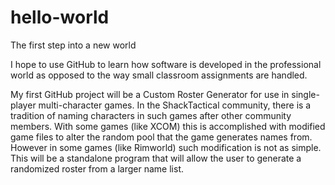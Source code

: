 # hello-world
The first step into a new world

I hope to use GitHub to learn how software is developed in the professional world as opposed to the way small classroom assignments are handled.

My first GitHub project will be a Custom Roster Generator for use in single-player multi-character games.
In the ShackTactical community, there is a tradition of naming characters in such games after other community members. With some games (like XCOM) this is accomplished with modified game files to alter the random pool that the game generates names from. However in some games (like Rimworld) such modification is not as simple. This will be a standalone program that will allow the user to generate a randomized roster from a larger name list.
